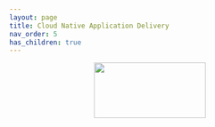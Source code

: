```yaml
---
layout: page
title: Cloud Native Application Delivery
nav_order: 5
has_children: true
---
```


<center><img src="{{ site.baseurl }}/assets/images/58480a44cef1014c0b5e4917.png" width="200" height="100"></center>
